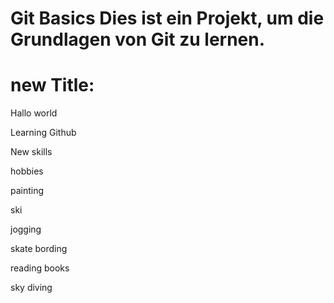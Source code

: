 # Git Basics Dies ist ein Projekt, um die Grundlagen von Git zu lernen.
# new Title:


 Hallo world


 Learning Github


 New skills


 hobbies


 painting


 ski


 jogging


 skate bording


 reading books


 sky diving
